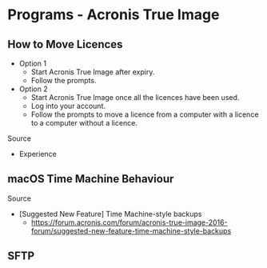 # Programs - Acronis True Image

## How to Move Licences

- Option 1
  - Start Acronis True Image after expiry.
  - Follow the prompts.
- Option 2
  - Start Acronis True Image once all the licences have been used.
  - Log into your account.
  - Follow the prompts to move a licence from a computer with a licence to a computer without a licence.

Source

- Experience

## macOS Time Machine Behaviour

Source

- [Suggested New Feature] Time Machine-style backups
  - https://forum.acronis.com/forum/acronis-true-image-2016-forum/suggested-new-feature-time-machine-style-backups

## SFTP

